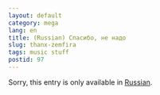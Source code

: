 ```yaml
---
layout: default
category: mega
lang: en
title: (Russian) Спасибо, не надо
slug: thanx-zemfira
tags: music stuff 
postid: 97
---
```

<p>Sorry, this entry is only available in <a href="http://mega.genn.org/export/getposts.php">Russian</a>.</p>